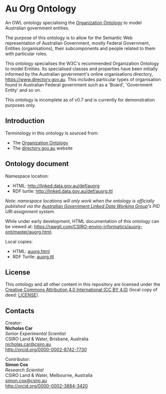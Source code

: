 # Au Org Ontology
An OWL ontology specialising the [Organization Ontology](https://www.w3.org/TR/vocab-org/) to model Australian government entities.

The purpose of this ontology is to allow for the Semantic Web representation of Australian Government, mostly Federal Government, Entities (organisations), their subcomponents and people related to them with particular roles.

This ontology specialises the W3C's recommended Organization Ontology to model Entities. Its specialised classes and properties have been initially informed by the Australian government's online organisations directory, <https://www.directory.gov.au>. This includes particular types of organisation found in Australian Federal government such as a 'Board', 'Government Entity' and so on.

This ontology is incomplete as of v0.7 and is currently for demonstration purposes only.


## Introduction
Terminology in this ontology is sourced from:
* The [Organization Ontology](https://www.w3.org/TR/vocab-org/)
* The [directory.gov.au](https://directory.gov.au) website


## Ontology document
Namespace location:
* HTML: <http://linked.data.gov.au/def/auorg>
* RDF turtle: <http://linked.data.gov.au/def/auorg.ttl>

*Note: namespace locations will only work when the ontology is officially published via the [Australian Government Linked Data Working Group](http://linked.data.gov.au)'s PID URI assignment system.*

While under early development, HTML documentation of this ontology can be viewed at: <https://rawgit.com/CSIRO-enviro-informatics/auorg-ont/master/auorg.html>.

Local copies:
* HTML: [auorg.html](auorg.html)  
* RDF Turtle: [auorg.ttl](auorg.ttl)


## License
This ontology and all other content in this repository are licensed under the [Creative Commons Attribution 4.0 International (CC BY 4.0)](https://creativecommons.org/licenses/by/4.0/) (local copy of deed: [LICENSE](LICENSE)).


## Contacts
Creator:  
**Nicholas Car**  
*Senior Experimental Scientist*  
CSIRO Land & Water, Brisbane, Australia    
<nicholas.car@csiro.au>  
<http://orcid.org/0000-0002-8742-7730>  

Contributor:  
**Simon Cox**  
*Research Scientist*  
CSIRO Land & Water, Melbourne, Australia    
<simon.cox@csiro.au>  
<http://orcid.org/0000-0002-3884-3420>  
